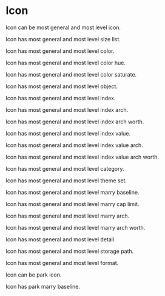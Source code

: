 # Icon

Icon can be most general and most level icon.

Icon has most general and most level size list.

Icon has most general and most level color.

Icon has most general and most level color hue.

Icon has most general and most level color saturate.

Icon has most general and most level object.

Icon has most general and most level index.

Icon has most general and most level index arch.

Icon has most general and most level index arch worth.

Icon has most general and most level index value.

Icon has most general and most level index value arch.

Icon has most general and most level index value arch worth.

Icon has most general and most level category.

Icon has most general and most level theme set.

Icon has most general and most level marry baseline.

Icon has most general and most level marry cap limit.

Icon has most general and most level marry arch.

Icon has most general and most level marry arch worth.

Icon has most general and most level detail.

Icon has most general and most level storage path.

Icon has most general and most level format.

Icon can be park icon.

Icon has park marry baseline.